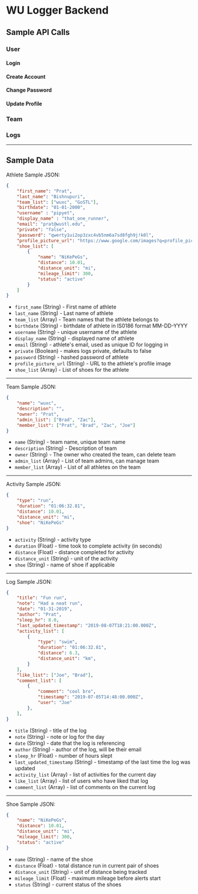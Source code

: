 # WU Logger Backend
## Sample API Calls
### User
#### Login
#### Create Account
#### Change Password
#### Update Profile

### Team

### Logs

---
## Sample Data
Athlete Sample JSON:
```json
{
	"first_name": "Prat",
	"last_name": "Bishnupuri",
	"team_list": ["wuxc", "GoSTL"],
	"birthdate": "01-01-2000",
	"username" : "pipyet",
	"display_name" : "that_one_runner",
	"email": "prat@wustl.edu",
	"private": "false",
	"password": "qwerty1ui2op3zxc4vb5nm6a7sd8fgh9j!k0l",
	"profile_picture_url": "https://www.google.com/images?q=profile_pic.png",
	"shoe_list": [
		{
			"name":	"NiKePeGs",
			"distance": 10.01,
			"distance_unit": "mi",
			"mileage_limit": 300,
			"status": "active"
		}
	]
}

```
* `first_name` (String) - First name of athlete
* `last_name` (String) - Last name of athlete
* `team_list` (Array) - Team names that the athlete belongs to
* `birthdate` (String) - birthdate of athlete in IS0186 format MM-DD-YYYY
* `username` (String) - unique username of the athlete
* `display_name` (String) - displayed name of athlete
* `email` (String) - athlete's email, used as unique ID for logging in
* `private` (Boolean) - makes logs private, defaults to false
* `password` (String) - hashed password of athlete
* `profile_picture_url` (String) - URL to the athlete's profile image
* `shoe_list` (Array) - List of shoes for the athlete
---
Team Sample JSON:
```json
{
	"name":	"wuxc",
	"description": "",
	"owner": "Prat",
	"admin_list": ["Brad", "Zac"],
	"member_list": ["Prat", "Brad", "Zac", "Joe"]
}
```
* `name` (String) - team name, unique team name
* `description` (String) - Description of team
* `owner` (String) - The owner who created the team, can delete team
* `admin_list` (Array) - List of team admins, can manage team
* `member_list` (Array) - List of all athletes on the team
---
Activity Sample JSON:
```json
{
	"type":	"run",
	"duration": "01:06:32.81",
	"distance": 10.01,
	"distance_unit": "mi",
	"shoe":	"NiKePeGs"
}
```
* `activity` (String) - activity type
* `duration` (Float) - time took to complete activity (in seconds)
* `distance` (Float) - distance completed for activity
* `distance_unit` (String) - unit of the activity
* `shoe` (String) - name of shoe if applicable
---
Log Sample JSON:
```json
{
	"title": "Fun run",
	"note":	"Had a neat run",
	"date":	"01-31-2019",
	"author": "Prat",
	"sleep_hr": 8.0,
	"last_updated_timestamp": "2019-08-07T18:21:00.000Z",
	"activity_list": [
		{
			"type":	"swim",
			"duration": "01:06:32.81",
			"distance": 6.3,
			"distance_unit": "km",
		}
	],
	"like_list": ["Joe", "Brad"],
	"comment_list": [
		{
			"comment": "cool bro",
			"timestamp": "2019-07-05T14:48:00.000Z",
			"user":	"Joe"
		},
	],
}
```
* `title` (String) - title of the log
* `note` (String) - note or log for the day
* `date` (String) - date that the log is referencing
* `author` (String) - author of the log, will be their email
* `sleep_hr` (Float) - number of hours slept
* `last_updated_timestamp` (String) - timestamp of the last time the log was updated
* `activity_list` (Array) - list of activities for the current day
* `like_list` (Array) - list of users who have liked that log
* `comment_list` (Array) - list of comments on the current log
---
Shoe Sample JSON:
```json
{
	"name":	"NiKePeGs",
	"distance": 10.01,
	"distance_unit": "mi",
	"mileage_limit": 300,
	"status": "active"
}
```
* `name` (String) - name of the shoe
* `distance` (Float) - total distance run in current pair of shoes
* `distance_unit` (String) - unit of distance being tracked
* `mileage_limit` (Float) - maximum mileage before alerts start
* `status` (String) - current status of the shoes
